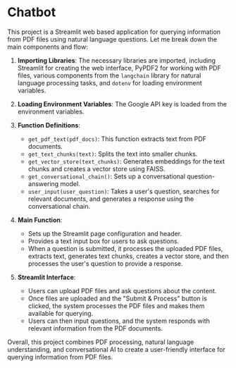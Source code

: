 # Chatbot

This project is a Streamlit web based application for querying information from PDF files using natural language questions. Let me break down the main components and flow:

1. **Importing Libraries**: The necessary libraries are imported, including Streamlit for creating the web interface, PyPDF2 for working with PDF files, various components from the `langchain` library for natural language processing tasks, and `dotenv` for loading environment variables.

2. **Loading Environment Variables**: The Google API key is loaded from the environment variables.

3. **Function Definitions**:
   - `get_pdf_text(pdf_docs)`: This function extracts text from PDF documents.
   - `get_text_chunks(text)`: Splits the text into smaller chunks.
   - `get_vector_store(text_chunks)`: Generates embeddings for the text chunks and creates a vector store using FAISS.
   - `get_conversational_chain()`: Sets up a conversational question-answering model.
   - `user_input(user_question)`: Takes a user's question, searches for relevant documents, and generates a response using the conversational chain.

4. **Main Function**:
   - Sets up the Streamlit page configuration and header.
   - Provides a text input box for users to ask questions.
   - When a question is submitted, it processes the uploaded PDF files, extracts text, generates text chunks, creates a vector store, and then processes the user's question to provide a response.

5. **Streamlit Interface**:
   - Users can upload PDF files and ask questions about the content.
   - Once files are uploaded and the "Submit & Process" button is clicked, the system processes the PDF files and makes them available for querying.
   - Users can then input questions, and the system responds with relevant information from the PDF documents.

Overall, this project combines PDF processing, natural language understanding, and conversational AI to create a user-friendly interface for querying information from PDF files.
